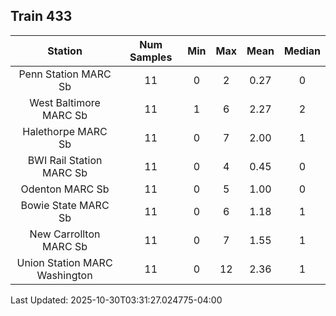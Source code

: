 ## Train 433

| Station | Num Samples | Min | Max | Mean | Median |
| :-----: | :---------: | :-: | :-: | :--: | :----: |
| Penn Station MARC Sb | 11 | 0 | 2 | 0.27 | 0 |
| West Baltimore MARC Sb | 11 | 1 | 6 | 2.27 | 2 |
| Halethorpe MARC Sb | 11 | 0 | 7 | 2.00 | 1 |
| BWI Rail Station MARC Sb | 11 | 0 | 4 | 0.45 | 0 |
| Odenton MARC Sb | 11 | 0 | 5 | 1.00 | 0 |
| Bowie State MARC Sb | 11 | 0 | 6 | 1.18 | 1 |
| New Carrollton MARC Sb | 11 | 0 | 7 | 1.55 | 1 |
| Union Station MARC Washington | 11 | 0 | 12 | 2.36 | 1 |


Last Updated: 2025-10-30T03:31:27.024775-04:00